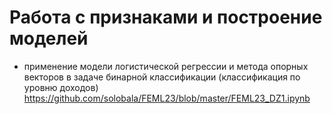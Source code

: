 # Работа с признаками и построение моделей
* применение модели логистической регрессии и метода опорных векторов в задаче бинарной классификации (классификация по уровню доходов)
  https://github.com/solobala/FEML23/blob/master/FEML23_DZ1.ipynb
